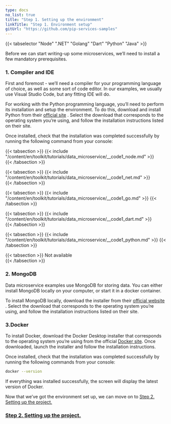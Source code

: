 ```yaml
---
type: docs
no_list: true
title: "Step 1. Setting up the environment"
linkTitle: "Step 1. Environment setup"
gitUrl: "https://github.com/pip-services-samples"
---
```


{{< tabselector "Node" ".NET" "Golang" "Dart" "Python" "Java" >}}

Before we can start writing-up some microservices, we’ll need to install a few mandatory prerequisites.

### 1. Compiler and IDE

First and foremost - we’ll need a compiler for your programming language of choice, as well as some sort of code editor. In our examples, we usually use Visual Studio Code, but any fitting IDE will do.

For working with the Python programming language, you’ll need to perform its installation and setup the environment. To do this, download and install Python from their [official site](https://www.python.org/downloads/) . Select the download that corresponds to the operating system you’re using, and follow the installation instructions listed on their site.

Once installed, check that the installation was completed successfully by running the following command from your console:

{{< tabsection >}}
  {{< include "/content/en/toolkit/tutorials/data_microservice/__code1_node.md" >}}  
{{< /tabsection >}}

{{< tabsection >}}
  {{< include "/content/en/toolkit/tutorials/data_microservice/__code1_net.md" >}}    
{{< /tabsection >}}

{{< tabsection >}}
  {{< include "/content/en/toolkit/tutorials/data_microservice/__code1_go.md" >}}
{{< /tabsection >}}

{{< tabsection >}}
  {{< include "/content/en/toolkit/tutorials/data_microservice/__code1_dart.md" >}}    
{{< /tabsection >}}

{{< tabsection >}}
  {{< include "/content/en/toolkit/tutorials/data_microservice/__code1_python.md" >}}
{{< /tabsection >}}

{{< tabsection >}}
  Not available  
{{< /tabsection >}}


### 2. MongoDB
Data microservice examples use MongoDB for storing data. You can either install MongoDB locally on your computer, or start it in a docker container.

To install MongoDB locally, download the installer from their [official website](https://www.mongodb.org/downloads) . Select the download that corresponds to the operating system you’re using, and follow the installation instructions listed on their site.

### 3.Docker
To install Docker, download the Docker Desktop installer that corresponds to the operating system you’re using from the official [Docker site](https://www.docker.com/get-started). Once downloaded, launch the installer and follow the installation instructions.

Once installed, check that the installation was completed successfully by running the following commands from your console:

```bash
docker --version
```

If everything was installed successfully, the screen will display the latest version of Docker.

Now that we’ve got the environment set up, we can move on to [Step 2. Setting up the project.](../step1)

<span class="hide-title-link">

### [Step 2. Setting up the project.](../step1)

</span>
